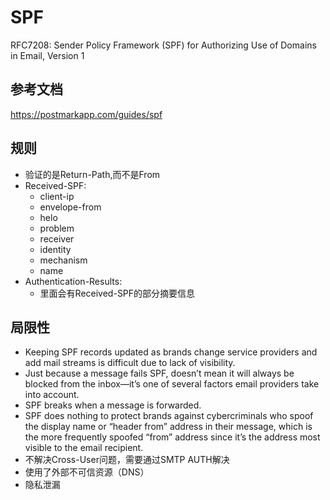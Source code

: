 # SPF
RFC7208: Sender Policy Framework (SPF) for Authorizing Use of Domains in Email, Version 1
## 参考文档
https://postmarkapp.com/guides/spf
## 规则
- 验证的是Return-Path,而不是From
- Received-SPF:
  - client-ip
  - envelope-from
  - helo
  - problem
  - receiver
  - identity
  - mechanism
  - name
- Authentication-Results:
  - 里面会有Received-SPF的部分摘要信息
## 局限性
- Keeping SPF records updated as brands change service providers and add mail streams is difficult due to lack of visibility.
- Just because a message fails SPF, doesn’t mean it will always be blocked from the inbox—it’s one of several factors email providers take into account.
- SPF breaks when a message is forwarded.
- SPF does nothing to protect brands against cybercriminals who spoof the display name or “header from” address in their message, which is the more frequently spoofed “from” address since it’s the address most visible to the email recipient.
- 不解决Cross-User问题，需要通过SMTP AUTH解决
- 使用了外部不可信资源（DNS）
- 隐私泄漏